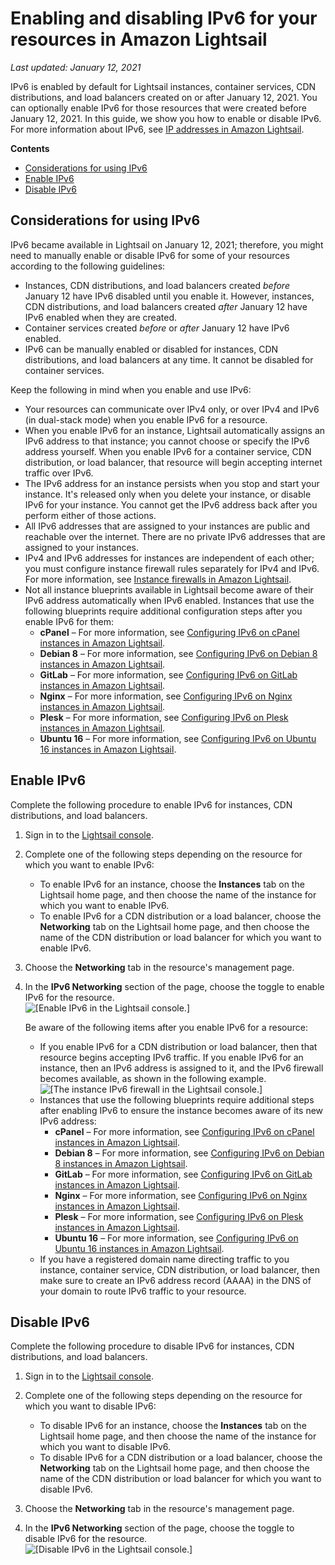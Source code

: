 # Enabling and disabling IPv6 for your resources in Amazon Lightsail<a name="amazon-lightsail-enable-disable-ipv6"></a>

 *Last updated: January 12, 2021* 

IPv6 is enabled by default for Lightsail instances, container services, CDN distributions, and load balancers created on or after January 12, 2021\. You can optionally enable IPv6 for those resources that were created before January 12, 2021\. In this guide, we show you how to enable or disable IPv6\. For more information about IPv6, see [IP addresses in Amazon Lightsail](understanding-public-ip-and-private-ip-addresses-in-amazon-lightsail.md)\.

**Contents**
+ [Considerations for using IPv6](#ipv6-considerations)
+ [Enable IPv6](#enable-ipv6)
+ [Disable IPv6](#disable-ipv6)

## Considerations for using IPv6<a name="ipv6-considerations"></a>

IPv6 became available in Lightsail on January 12, 2021; therefore, you might need to manually enable or disable IPv6 for some of your resources according to the following guidelines:
+ Instances, CDN distributions, and load balancers created *before* January 12 have IPv6 disabled until you enable it\. However, instances, CDN distributions, and load balancers created *after* January 12 have IPv6 enabled when they are created\.
+ Container services created *before* or *after* January 12 have IPv6 enabled\.
+ IPv6 can be manually enabled or disabled for instances, CDN distributions, and load balancers at any time\. It cannot be disabled for container services\.

Keep the following in mind when you enable and use IPv6:
+ Your resources can communicate over IPv4 only, or over IPv4 and IPv6 \(in dual\-stack mode\) when you enable IPv6 for a resource\.
+ When you enable IPv6 for an instance, Lightsail automatically assigns an IPv6 address to that instance; you cannot choose or specify the IPv6 address yourself\. When you enable IPv6 for a container service, CDN distribution, or load balancer, that resource will begin accepting internet traffic over IPv6\.
+ The IPv6 address for an instance persists when you stop and start your instance\. It's released only when you delete your instance, or disable IPv6 for your instance\. You cannot get the IPv6 address back after you perform either of those actions\.
+ All IPv6 addresses that are assigned to your instances are public and reachable over the internet\. There are no private IPv6 addresses that are assigned to your instances\.
+ IPv4 and IPv6 addresses for instances are independent of each other; you must configure instance firewall rules separately for IPv4 and IPv6\. For more information, see [Instance firewalls in Amazon Lightsail](understanding-firewall-and-port-mappings-in-amazon-lightsail.md)\.
+ Not all instance blueprints available in Lightsail become aware of their IPv6 address automatically when IPv6 enabled\. Instances that use the following blueprints require additional configuration steps after you enable IPv6 for them:
  + **cPanel** – For more information, see [Configuring IPv6 on cPanel instances in Amazon Lightsail](amazon-lightsail-configure-ipv6-on-cpanel.md)\.
  + **Debian 8** – For more information, see [Configuring IPv6 on Debian 8 instances in Amazon Lightsail](amazon-lightsail-configure-ipv6-on-debian.md)\.
  + **GitLab** – For more information, see [Configuring IPv6 on GitLab instances in Amazon Lightsail](amazon-lightsail-configure-ipv6-on-gitlab.md)\.
  + **Nginx** – For more information, see [Configuring IPv6 on Nginx instances in Amazon Lightsail](amazon-lightsail-configure-ipv6-on-nginx.md)\.
  + **Plesk** – For more information, see [Configuring IPv6 on Plesk instances in Amazon Lightsail](amazon-lightsail-configure-ipv6-on-plesk.md)\.
  + **Ubuntu 16** – For more information, see [Configuring IPv6 on Ubuntu 16 instances in Amazon Lightsail](amazon-lightsail-configure-ipv6-on-ubuntu-16.md)\.

## Enable IPv6<a name="enable-ipv6"></a>

Complete the following procedure to enable IPv6 for instances, CDN distributions, and load balancers\.

1. Sign in to the [Lightsail console](https://lightsail.aws.amazon.com/)\.

1. Complete one of the following steps depending on the resource for which you want to enable IPv6:
   + To enable IPv6 for an instance, choose the **Instances** tab on the Lightsail home page, and then choose the name of the instance for which you want to enable IPv6\.
   + To enable IPv6 for a CDN distribution or a load balancer, choose the **Networking** tab on the Lightsail home page, and then choose the name of the CDN distribution or load balancer for which you want to enable IPv6\.

1. Choose the **Networking** tab in the resource's management page\.

1. In the **IPv6 Networking** section of the page, choose the toggle to enable IPv6 for the resource\.  
![\[Enable IPv6 in the Lightsail console.\]](https://d9yljz1nd5001.cloudfront.net/en_us/a7664053563006144d6133a21b463972/images/lightsail-enable-ipv6.png)

   Be aware of the following items after you enable IPv6 for a resource:
   + If you enable IPv6 for a CDN distribution or load balancer, then that resource begins accepting IPv6 traffic\. If you enable IPv6 for an instance, then an IPv6 address is assigned to it, and the IPv6 firewall becomes available, as shown in the following example\.  
![\[The instance IPv6 firewall in the Lightsail console.\]](https://d9yljz1nd5001.cloudfront.net/en_us/a7664053563006144d6133a21b463972/images/lightsail-ipv6-firewall.png)
   + Instances that use the following blueprints require additional steps after enabling IPv6 to ensure the instance becomes aware of its new IPv6 address:
     + **cPanel** – For more information, see [Configuring IPv6 on cPanel instances in Amazon Lightsail](amazon-lightsail-configure-ipv6-on-cpanel.md)\.
     + **Debian 8** – For more information, see [Configuring IPv6 on Debian 8 instances in Amazon Lightsail](amazon-lightsail-configure-ipv6-on-debian.md)\.
     + **GitLab** – For more information, see [Configuring IPv6 on GitLab instances in Amazon Lightsail](amazon-lightsail-configure-ipv6-on-gitlab.md)\.
     + **Nginx** – For more information, see [Configuring IPv6 on Nginx instances in Amazon Lightsail](amazon-lightsail-configure-ipv6-on-nginx.md)\.
     + **Plesk** – For more information, see [Configuring IPv6 on Plesk instances in Amazon Lightsail](amazon-lightsail-configure-ipv6-on-plesk.md)\.
     + **Ubuntu 16** – For more information, see [Configuring IPv6 on Ubuntu 16 instances in Amazon Lightsail](amazon-lightsail-configure-ipv6-on-ubuntu-16.md)\.
   + If you have a registered domain name directing traffic to you instance, container service, CDN distribution, or load balancer, then make sure to create an IPv6 address record \(AAAA\) in the DNS of your domain to route IPv6 traffic to your resource\.

## Disable IPv6<a name="disable-ipv6"></a>

Complete the following procedure to disable IPv6 for instances, CDN distributions, and load balancers\.

1. Sign in to the [Lightsail console](https://lightsail.aws.amazon.com/)\.

1. Complete one of the following steps depending on the resource for which you want to disable IPv6:
   + To disable IPv6 for an instance, choose the **Instances** tab on the Lightsail home page, and then choose the name of the instance for which you want to disable IPv6\.
   + To disable IPv6 for a CDN distribution or a load balancer, choose the **Networking** tab on the Lightsail home page, and then choose the name of the CDN distribution or load balancer for which you want to disable IPv6\.

1. Choose the **Networking** tab in the resource's management page\.

1. In the **IPv6 Networking** section of the page, choose the toggle to disable IPv6 for the resource\.  
![\[Disable IPv6 in the Lightsail console.\]](https://d9yljz1nd5001.cloudfront.net/en_us/a7664053563006144d6133a21b463972/images/lightsail-disable-ipv6.png)